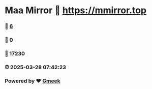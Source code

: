 # Maa Mirror :link: https://mmirror.top 
### :page_facing_up: [6](https://mmirror.top/tag.html) 
### :speech_balloon: 0 
### :hibiscus: 17230 
### :alarm_clock: 2025-03-28 07:42:23 
### Powered by :heart: [Gmeek](https://github.com/Meekdai/Gmeek)
